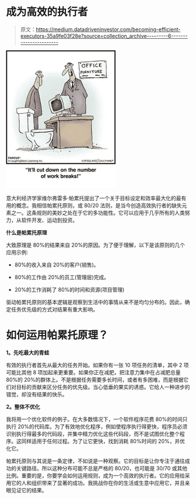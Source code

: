 # 成为高效的执行者

> 原文：<https://medium.datadriveninvestor.com/becoming-efficient-executors-35a9fe03f28e?source=collection_archive---------6----------------------->

![](img/2b46eb807cc606febd46680ea352a303.png)

意大利经济学家维尔弗雷多·帕累托提出了一个关于目标设定和效率最大化的最有用的概念。我相信帕累托原则，或 80/20 法则，是当今创造高效执行者的缺失元素之一。这条规则的美妙之处在于它的多功能性。它可以应用于几乎所有的人类努力，从软件开发、运动到投资。

**什么是帕累托原理**

大致原理是 80%的结果来自 20%的原因。为了便于理解，以下是该原则的几个应用示例:

- 80%的收入来自 20%的客户(销售)。

- 80%的工作由 20%的员工(管理层)完成。

- 20%的工作消耗了 80%的时间和资源(项目管理)

驱动帕累托原则的基本逻辑是观察到生活中的事情从来不是均匀分布的。因此，确定任务优先级的方式对结果有重大影响。

# 如何运用帕累托原理？

**1。先吃最大的青蛙**

有效的执行者首先从最大的任务开始。如果你有一张 10 项任务的清单，其中 2 项可能比其他 8 项加起来更重要。如果你正在减肥，把注意力集中在占减肥总量 80%的 20%的群体上。不是根据任务需要多长时间，或者有多困难，而是根据它们对目标的贡献来区分任务的优先级。当心低垂的果实的诱惑。它给人一种进步的错觉，却没有结果的快乐。

**2。整体不优化**

我将用一个优化软件的例子。在大多数情况下，一个软件程序花费 80%的时间只执行 20%的代码库。为了有效地优化程序，例如使程序执行得更快，程序员必须识别执行得最多的代码段，并集中精力优化这些代码段，而不是试图优化整个程序。这同样适用于任何过程。为了让它更快，找到消耗 80%时间的 20%，并优化它。

帕累托原则与其说是一条定律，不如说是一种观察。它的目标是让你专注于通往成功的关键路径。所以这种分布可能不总是严格的 80/20，也可能是 30/70 或其他比例。重要的是，你要学会如何运用规则，成为一个高效的执行者。它的应用给采用它的人和组织带来了显著的成功。我挑战你在你的生活或生意中应用它，并且亲眼见证它的结果。